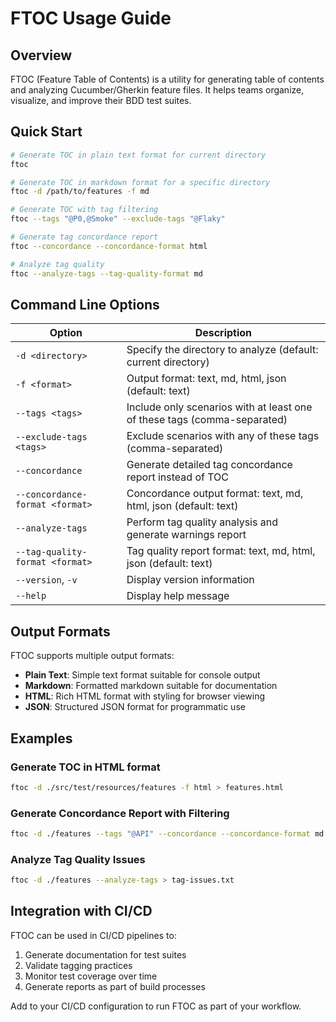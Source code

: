 # FTOC Usage Guide

## Overview

FTOC (Feature Table of Contents) is a utility for generating table of contents and analyzing Cucumber/Gherkin feature files. It helps teams organize, visualize, and improve their BDD test suites.

## Quick Start

```bash
# Generate TOC in plain text format for current directory
ftoc

# Generate TOC in markdown format for a specific directory
ftoc -d /path/to/features -f md

# Generate TOC with tag filtering
ftoc --tags "@P0,@Smoke" --exclude-tags "@Flaky"

# Generate tag concordance report
ftoc --concordance --concordance-format html

# Analyze tag quality
ftoc --analyze-tags --tag-quality-format md
```

## Command Line Options

| Option | Description |
|--------|-------------|
| `-d <directory>` | Specify the directory to analyze (default: current directory) |
| `-f <format>` | Output format: text, md, html, json (default: text) |
| `--tags <tags>` | Include only scenarios with at least one of these tags (comma-separated) |
| `--exclude-tags <tags>` | Exclude scenarios with any of these tags (comma-separated) |
| `--concordance` | Generate detailed tag concordance report instead of TOC |
| `--concordance-format <format>` | Concordance output format: text, md, html, json (default: text) |
| `--analyze-tags` | Perform tag quality analysis and generate warnings report |
| `--tag-quality-format <format>` | Tag quality report format: text, md, html, json (default: text) |
| `--version`, `-v` | Display version information |
| `--help` | Display help message |

## Output Formats

FTOC supports multiple output formats:

- **Plain Text**: Simple text format suitable for console output
- **Markdown**: Formatted markdown suitable for documentation
- **HTML**: Rich HTML format with styling for browser viewing
- **JSON**: Structured JSON format for programmatic use

## Examples

### Generate TOC in HTML format

```bash
ftoc -d ./src/test/resources/features -f html > features.html
```

### Generate Concordance Report with Filtering

```bash
ftoc -d ./features --tags "@API" --concordance --concordance-format md > api-tags.md
```

### Analyze Tag Quality Issues

```bash
ftoc -d ./features --analyze-tags > tag-issues.txt
```

## Integration with CI/CD

FTOC can be used in CI/CD pipelines to:

1. Generate documentation for test suites
2. Validate tagging practices
3. Monitor test coverage over time
4. Generate reports as part of build processes

Add to your CI/CD configuration to run FTOC as part of your workflow.